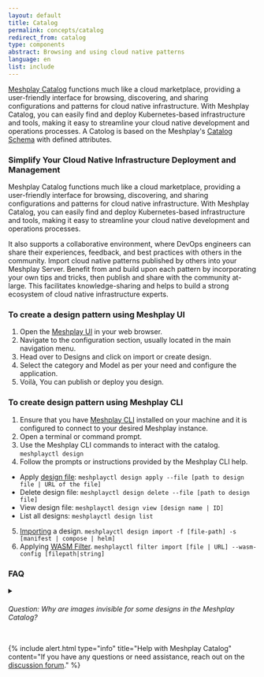 ```yaml
---
layout: default
title: Catalog
permalink: concepts/catalog
redirect_from: catalog
type: components
abstract: Browsing and using cloud native patterns
language: en
list: include
---
```


[Meshplay Catalog](https://meshplay.khulnasofy.com/catalog) functions much like a cloud marketplace, providing a user-friendly interface for browsing, discovering, and sharing configurations and patterns for cloud native infrastructure. With Meshplay Catalog, you can easily find and deploy Kubernetes-based infrastructure and tools, making it easy to streamline your cloud native development and operations processes. A Catolog is based on the Meshplay's [Catalog Schema](https://github.com/meshplay/schemas/blob/master/openapi/schemas/catalog.yml) with defined attributes.

### Simplify Your Cloud Native Infrastructure Deployment and Management

Meshplay Catalog functions much like a cloud marketplace, providing a user-friendly interface for browsing, discovering, and sharing configurations and patterns for cloud native infrastructure. With Meshplay Catalog, you can easily find and deploy Kubernetes-based infrastructure and tools, making it easy to streamline your cloud native development and operations processes.

It also supports a collaborative environment, where DevOps engineers can share their experiences, feedback, and best practices with others in the community. Import cloud native patterns published by others into your Meshplay Server. Benefit from and build upon each pattern by incorporating your own tips and tricks, then publish and share with the community at-large. This facilitates knowledge-sharing and helps to build a strong ecosystem of cloud native infrastructure experts.


### To create a design pattern using Meshplay UI

1. Open the [Meshplay UI](https://docs.meshplay.khulnasofy.com/installation/quick-start) in your web browser.
2. Navigate to the configuration section, usually located in the main navigation menu.
3. Head over to Designs and click on import or create design.
4. Select the category and Model as per your need and configure the application.
5. Voilà, You can publish or deploy you design.


### To create design pattern using Meshplay CLI

1. Ensure that you have [Meshplay CLI](https://docs.meshplay.khulnasofy.com/installation/meshplayctl) installed on your machine and it is configured to connect to your desired Meshplay instance.
2. Open a terminal or command prompt.
3. Use the Meshplay CLI commands to interact with the catalog. `meshplayctl design`
4. Follow the prompts or instructions provided by the Meshplay CLI help.
* Apply [design file](https://docs.meshplay.khulnasofy.com/guides/configuration-management):  `meshplayctl design apply --file [path to design file | URL of the file]`
* Delete design file:  `meshplayctl design delete --file [path to design file]`
* View design file:  `meshplayctl design view [design name | ID]`
* List all designs: `meshplayctl design list`
5. [Importing](https://docs.meshplay.khulnasofy.com/reference/meshplayctl#cloud-native-pattern-configuration-and-management) a design. `meshplayctl design import -f [file-path] -s [manifest | compose | helm]`
6. Applying [WASM Filter](https://docs.meshplay.khulnasofy.com/guides/configuration-management#wasm-filters). `meshplayctl filter import [file | URL] --wasm-config [filepath|string]`

### FAQ
<details>
    <summary>
<h6>Question: Why are images invisible for some designs in the Meshplay Catalog?</h6>
</summary>
<p><strong>Answer:</strong> In certain instances, the images of published designs in <a href="https://meshplay.khulnasofy.com/catalog">Meshplay Catalog</a> may not be visible due to bandwidth issues. This can occur when there are network constraints affecting the retrieval of image data. However, rest assured that the design information and other relevant details are still accessible.</p>
</details>

{% include alert.html
    type="info"
    title="Help with Meshplay Catalog"
    content="If you have any questions or need assistance, reach out on the <a href='http://discuss.meshplay.khulnasofy.com/'>discussion forum</a>." %}
